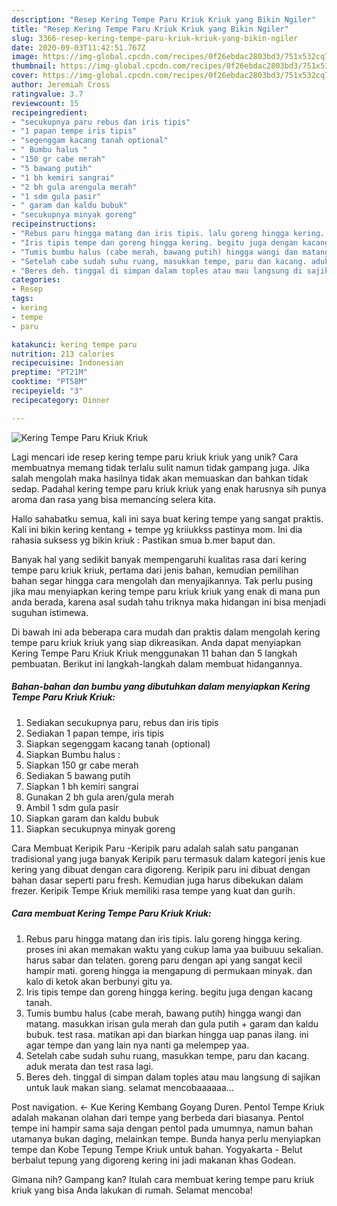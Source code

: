 ```yaml
---
description: "Resep Kering Tempe Paru Kriuk Kriuk yang Bikin Ngiler"
title: "Resep Kering Tempe Paru Kriuk Kriuk yang Bikin Ngiler"
slug: 3366-resep-kering-tempe-paru-kriuk-kriuk-yang-bikin-ngiler
date: 2020-09-03T11:42:51.767Z
image: https://img-global.cpcdn.com/recipes/0f26ebdac2803bd3/751x532cq70/kering-tempe-paru-kriuk-kriuk-foto-resep-utama.jpg
thumbnail: https://img-global.cpcdn.com/recipes/0f26ebdac2803bd3/751x532cq70/kering-tempe-paru-kriuk-kriuk-foto-resep-utama.jpg
cover: https://img-global.cpcdn.com/recipes/0f26ebdac2803bd3/751x532cq70/kering-tempe-paru-kriuk-kriuk-foto-resep-utama.jpg
author: Jeremiah Cross
ratingvalue: 3.7
reviewcount: 15
recipeingredient:
- "secukupnya paru rebus dan iris tipis"
- "1 papan tempe iris tipis"
- "segenggam kacang tanah optional"
- " Bumbu halus "
- "150 gr cabe merah"
- "5 bawang putih"
- "1 bh kemiri sangrai"
- "2 bh gula arengula merah"
- "1 sdm gula pasir"
- " garam dan kaldu bubuk"
- "secukupnya minyak goreng"
recipeinstructions:
- "Rebus paru hingga matang dan iris tipis. lalu goreng hingga kering. proses ini akan memakan waktu yang cukup lama yaa buibuuu sekalian. harus sabar dan telaten. goreng paru dengan api yang sangat kecil hampir mati. goreng hingga ia mengapung di permukaan minyak. dan kalo di ketok akan berbunyi gitu ya."
- "Iris tipis tempe dan goreng hingga kering. begitu juga dengan kacang tanah."
- "Tumis bumbu halus (cabe merah, bawang putih) hingga wangi dan matang. masukkan irisan gula merah dan gula putih + garam dan kaldu bubuk. test rasa. matikan api dan biarkan hingga uap panas ilang. ini agar tempe dan yang lain nya nanti ga melempep yaa."
- "Setelah cabe sudah suhu ruang, masukkan tempe, paru dan kacang. aduk merata dan test rasa lagi."
- "Beres deh. tinggal di simpan dalam toples atau mau langsung di sajikan untuk lauk makan siang. selamat mencobaaaaaa..."
categories:
- Resep
tags:
- kering
- tempe
- paru

katakunci: kering tempe paru 
nutrition: 213 calories
recipecuisine: Indonesian
preptime: "PT21M"
cooktime: "PT58M"
recipeyield: "3"
recipecategory: Dinner

---
```



![Kering Tempe Paru Kriuk Kriuk](https://img-global.cpcdn.com/recipes/0f26ebdac2803bd3/751x532cq70/kering-tempe-paru-kriuk-kriuk-foto-resep-utama.jpg)

Lagi mencari ide resep kering tempe paru kriuk kriuk yang unik? Cara membuatnya memang tidak terlalu sulit namun tidak gampang juga. Jika salah mengolah maka hasilnya tidak akan memuaskan dan bahkan tidak sedap. Padahal kering tempe paru kriuk kriuk yang enak harusnya sih punya aroma dan rasa yang bisa memancing selera kita.

Hallo sahabatku semua, kali ini saya buat kering tempe yang sangat praktis. Kali ini bikin kering kentang + tempe yg kriiukkss pastinya mom. Ini dia rahasia suksess yg bikin kriuk : Pastikan smua b.mer baput dan.

Banyak hal yang sedikit banyak mempengaruhi kualitas rasa dari kering tempe paru kriuk kriuk, pertama dari jenis bahan, kemudian pemilihan bahan segar hingga cara mengolah dan menyajikannya. Tak perlu pusing jika mau menyiapkan kering tempe paru kriuk kriuk yang enak di mana pun anda berada, karena asal sudah tahu triknya maka hidangan ini bisa menjadi suguhan istimewa.


Di bawah ini ada beberapa cara mudah dan praktis dalam mengolah kering tempe paru kriuk kriuk yang siap dikreasikan. Anda dapat menyiapkan Kering Tempe Paru Kriuk Kriuk menggunakan 11 bahan dan 5 langkah pembuatan. Berikut ini langkah-langkah dalam membuat hidangannya.

<!--inarticleads1-->

##### Bahan-bahan dan bumbu yang dibutuhkan dalam menyiapkan Kering Tempe Paru Kriuk Kriuk:

1. Sediakan secukupnya paru, rebus dan iris tipis
1. Sediakan 1 papan tempe, iris tipis
1. Siapkan segenggam kacang tanah (optional)
1. Siapkan  Bumbu halus :
1. Siapkan 150 gr cabe merah
1. Sediakan 5 bawang putih
1. Siapkan 1 bh kemiri sangrai
1. Gunakan 2 bh gula aren/gula merah
1. Ambil 1 sdm gula pasir
1. Siapkan  garam dan kaldu bubuk
1. Siapkan secukupnya minyak goreng


Cara Membuat Keripik Paru -Keripik paru adalah salah satu panganan tradisional yang juga banyak Keripik paru termasuk dalam kategori jenis kue kering yang dibuat dengan cara digoreng. Keripik paru ini dibuat dengan bahan dasar seperti paru fresh. Kemudian juga harus dibekukan dalam frezer. Keripik Tempe Kriuk memiliki rasa tempe yang kuat dan gurih. 

<!--inarticleads2-->

##### Cara membuat Kering Tempe Paru Kriuk Kriuk:

1. Rebus paru hingga matang dan iris tipis. lalu goreng hingga kering. proses ini akan memakan waktu yang cukup lama yaa buibuuu sekalian. harus sabar dan telaten. goreng paru dengan api yang sangat kecil hampir mati. goreng hingga ia mengapung di permukaan minyak. dan kalo di ketok akan berbunyi gitu ya.
1. Iris tipis tempe dan goreng hingga kering. begitu juga dengan kacang tanah.
1. Tumis bumbu halus (cabe merah, bawang putih) hingga wangi dan matang. masukkan irisan gula merah dan gula putih + garam dan kaldu bubuk. test rasa. matikan api dan biarkan hingga uap panas ilang. ini agar tempe dan yang lain nya nanti ga melempep yaa.
1. Setelah cabe sudah suhu ruang, masukkan tempe, paru dan kacang. aduk merata dan test rasa lagi.
1. Beres deh. tinggal di simpan dalam toples atau mau langsung di sajikan untuk lauk makan siang. selamat mencobaaaaaa...


Post navigation. ← Kue Kering Kembang Goyang Duren. Pentol Tempe Kriuk adalah makanan olahan dari tempe yang berbeda dari biasanya. Pentol tempe ini hampir sama saja dengan pentol pada umumnya, namun bahan utamanya bukan daging, melainkan tempe. Bunda hanya perlu menyiapkan tempe dan Kobe Tepung Tempe Kriuk untuk bahan. Yogyakarta - Belut berbalut tepung yang digoreng kering ini jadi makanan khas Godean. 

Gimana nih? Gampang kan? Itulah cara membuat kering tempe paru kriuk kriuk yang bisa Anda lakukan di rumah. Selamat mencoba!
